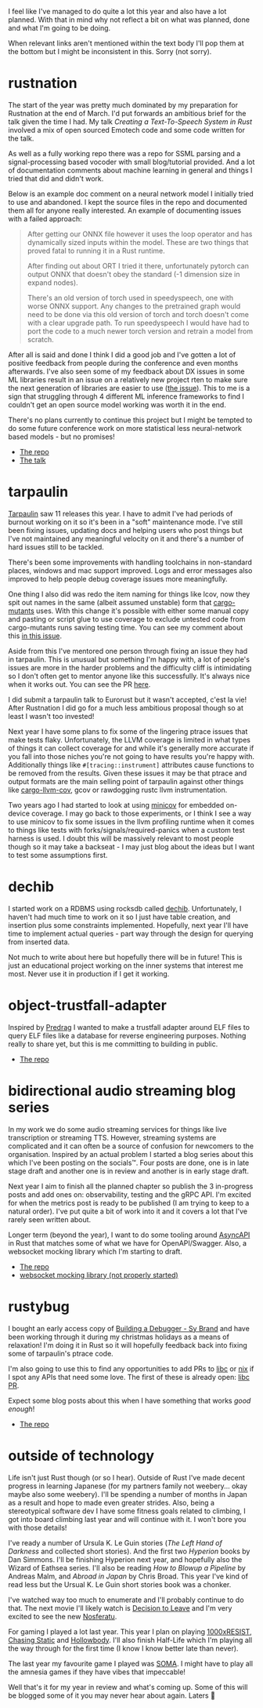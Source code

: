 I feel like I've managed to do quite a lot this year and also have a lot
planned. With that in mind why not reflect a bit on what was planned, done and
what I'm going to be doing.

When relevant links aren't mentioned within the text body I'll pop them at
the bottom but I might be inconsistent in this. Sorry (not sorry).

# rustnation 

The start of the year was pretty much dominated by my preparation for
Rustnation at the end of March. I'd put forwards an ambitious brief for the
talk given the time I had. My talk _Creating a Text-To-Speech System in Rust_
involved a mix of open sourced Emotech code and some code written for the talk.

As well as a fully working repo there was a repo for SSML parsing and a
signal-processing based vocoder with small blog/tutorial provided. And a lot of
documentation comments about machine learning in general and things I tried that
did and didn't work. 

Below is an example doc comment on a neural network model I initially tried to
use and abandoned. I kept the source files in the repo and documented them all
for anyone really interested. An example of documenting issues with a failed
approach:

> After getting our ONNX file however it uses the loop operator and
> has dynamically sized inputs within the model. These are two things that
> proved fatal to running it in a Rust runtime.
>
> After finding out about ORT I tried it there, unfortunately pytorch can output ONNX that
> doesn't obey the standard (-1 dimension size in expand nodes). 
>
> There's an old version of torch used in speedyspeech, one with worse ONNX support. Any changes
> to the pretrained graph would need to be done via this old version of torch and torch doesn't
> come with a clear upgrade path. To run speedyspeech I would have had to port the code to a much
> newer torch version and retrain a model from scratch.

After all is said and done I think I did a good job and I've gotten a lot of
positive feedback from people during the conference and even months afterwards.
I've also seen some of my feedback about DX issues in some ML libraries result
in an issue on a relatively new project rten to make sure the next generation of
libraries are easier to use ([the issue](https://github.com/robertknight/rten/issues/71)).
This to me is a sign that struggling through 4 different ML inference frameworks
to find I couldn't get an open source model working was worth it in the end.

There's no plans currently to continue this project but I might be tempted to
do some future conference work on more statistical less neural-network based
models - but no promises!

* [The repo](https://github.com/xd009642/xd-tts)
* [The talk](https://www.youtube.com/watch?v=HiqId_9pysM)

# tarpaulin 

[Tarpaulin](https://github.com/xd009642/tarpaulin) saw 11 releases this year. I have to admit I've had periods of burnout
working on it so it's been in a "soft" maintenance mode. I've still been fixing
issues, updating docs and helping users who post things but I've not maintained
any meaningful velocity on it and there's a number of hard issues still to be
tackled.

There's been some improvements with handling toolchains in non-standard places,
windows and mac support improved. Logs and error messages also improved to
help people debug coverage issues more meaningfully.

One thing I also did was redo the item naming for things like lcov, now they
spit out names in the same (albeit assumed unstable) form that
[cargo-mutants](https://github.com/sourcefrog/cargo-mutants) uses. With this
change it's possible with either some manual copy and pasting or script glue
to use coverage to exclude untested code from cargo-mutants runs saving testing
time. You can see my comment about this
[in this issue](https://github.com/sourcefrog/cargo-mutants/issues/24#issuecomment-2143945313).

Aside from this I've mentored one person through fixing an issue they had in
tarpaulin. This is unusual but something I'm happy with, a lot of people's
issues are more in the harder problems and the difficulty cliff is intimidating
so I don't often get to mentor anyone like this successfully. It's always nice 
when it works out. You can see the PR [here](https://github.com/xd009642/tarpaulin/pull/1667).

I did submit a tarpaulin talk to Eurorust but it wasn't accepted, c'est la
vie! After Rustnation I did go for a much less ambitious proposal though
so at least I wasn't too invested!

Next year I have some plans to fix some of the lingering ptrace issues that
make tests flaky. Unfortunately, the LLVM coverage is limited in what types of
things it can collect coverage for and while it's generally more accurate if
you fall into those niches you're not going to have results you're happy with.
Additionally things like `#[tracing::instrument]` attributes cause functions
to be removed from the results. Given these issues it may be that ptrace and
output formats are the main selling point of tarpaulin against other things
like [cargo-llvm-cov](https://github.com/taiki-e/cargo-llvm-cov), gcov or 
rawdogging rustc llvm instrumentation.

Two years ago I had started to look at using [minicov](https://github.com/Amanieu/minicov)
for embedded on-device coverage. I may go back to those experiments, or I
think I see a way to use minicov to fix some issues in the llvm profiling 
runtime when it comes to things like tests with forks/signals/required-panics
when a custom test harness is used. I doubt this will be massively relevant to
most people though so it may take a backseat - I may just blog about the ideas
but I want to test some assumptions first.

# dechib

I started work on a RDBMS using rocksdb called
[dechib](https://github.com/xd009642/dechib). Unfortunately, I haven't had much
time to work on it so I just have table creation, and insertion plus some
constraints implemented. Hopefully, next year I'll have time to implement
actual queries - part way through the design for querying from inserted data.

Not much to write about here but hopefully there will be in future! This is
just an educational project working on the inner systems that interest me
most. Never use it in production if I get it working.

# object-trustfall-adapter

Inspired by [Predrag](https://github.com/obi1kenobi) I wanted to make a
trustfall adapter around ELF files to query ELF files like a database for
reverse engineering purposes. Nothing really to share yet, but this is me
committing to building in public.

* [The repo](https://github.com/xd009642/object-trustfall-adapter)

# bidirectional audio streaming blog series

In my work we do some audio streaming services for things like live
transcription or streaming TTS. However, streaming systems are complicated and
it can often be a source of confusion for newcomers to the organisation.
Inspired by an actual problem I started a blog series about this which
I've been posting on the socials™. Four posts are done, one is in late stage
draft and another one is in review and another is in early stage draft.

Next year I aim to finish all the planned chapter so publish the 3 in-progress
posts and add ones on: observability, testing and the gRPC API. I'm excited for
when the metrics post is ready to be published (I am trying to keep to a natural
order). I've put quite a bit of work into it and it covers a lot that I've rarely 
seen written about.

Longer term (beyond the year), I want to do some tooling around [AsyncAPI](https://www.asyncapi.com/en)
in Rust that matches some of what we have for OpenAPI/Swagger. Also, a 
websocket mocking library which I'm starting to draft.


* [The repo](https://github.com/xd009642/streamer-template/) 
* [websocket mocking library (not properly started)](https://github.com/xd009642/wiremock)

# rustybug

I bought an early access copy of [Building a Debugger - Sy Brand](https://nostarch.com/building-a-debugger)
and have been working through it during my christmas holidays as a means of
relaxation! I'm doing it in Rust so it will hopefully feedback back into
fixing some of tarpaulin's ptrace code.

I'm also going to use this to find any opportunities to add PRs to [libc](https://github.com/rust-lang/libc)
or [nix](https://github.com/nix-rust/nix) if I spot any APIs that need some
love. The first of these is already open: [libc PR](https://github.com/rust-lang/libc/pull/4225).

Expect some blog posts about this when I have something that works _good enough_!

* [The repo](https://github.com/xd009642/rustybug)

# outside of technology

Life isn't just Rust though (or so I hear). Outside of Rust I've made decent
progress in learning Japanese (for my partners family not
 weebery... okay maybe also some weebery). I'll be spending a number of months
 in Japan as a result and hope to made even greater strides. Also, being a
 stereotypical software dev I have some fitness goals related to climbing,
 I got into board climbing last year and will continue with it. I won't bore
 you with those details!

 I've ready a number of Ursula K. Le Guin stories (_The Left Hand of Darkness_ and
 collected short stories). And the first two _Hyperion_ books by Dan Simmons.
 I'll be finishing Hyperion next year, and hopefully also the Wizard of Eathsea
 series. I'll also be reading _How to Blowup a Pipeline_ by Andreas Malm, and
 _Abroad in Japan_ by Chris Broad. This year I've kind of read less but the
 Ursual K. Le Guin short stories book was a chonker.

 I've watched way too much to enumerate and I'll probably continue to do that.
 The next movie I'll likely watch is [Decision to Leave](https://letterboxd.com/film/decision-to-leave/)
 and I'm very excited to see the new [Nosferatu](https://letterboxd.com/film/nosferatu-2024/).

 For gaming I played a lot last year. This year I plan on playing
 [1000xRESIST](https://store.steampowered.com/app/1675830/1000xRESIST/),
 [Chasing Static](https://store.steampowered.com/app/1319420/Chasing_Static/) and 
 [Hollowbody](https://store.steampowered.com/app/2123640/Hollowbody/?curator_clanid=43360180).
 I'll also finish Half-Life which I'm playing all the way through for the first
 time (I know I know better late than never).

 The last year my favourite game I played was [SOMA](https://store.steampowered.com/app/282140/SOMA/).
 I might have to play all the amnesia games if they have vibes that impeccable!

 Well that's it for my year in review and what's coming up. Some of this will
 be blogged some of it you may never hear about again. Laters 👋
